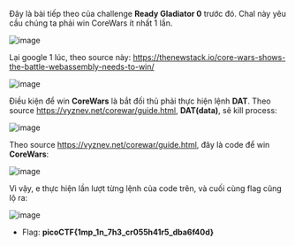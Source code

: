 Đây là bài tiếp theo của challenge **Ready Gladiator 0** trước đó. Chal này yêu cầu chúng ta phải win CoreWars ít nhất 1 lần. 

![image](https://user-images.githubusercontent.com/122852491/227707276-1ef5ea14-c45f-4e45-823a-c53fa3d44114.png)

Lại google 1 lúc, theo source này: https://thenewstack.io/core-wars-shows-the-battle-webassembly-needs-to-win/

![image](https://user-images.githubusercontent.com/122852491/227707352-be28b06b-1aa6-4a14-be5c-50a18fd9acdb.png)

Điều kiện để win **CoreWars** là bắt đối thủ phải thực hiện lệnh **DAT**. Theo source https://vyznev.net/corewar/guide.html, **DAT(data)**, sẽ kill process:

![image](https://user-images.githubusercontent.com/122852491/227707560-8f5da768-9fa9-4f14-9d5a-eab5c7f2451d.png)

Theo source https://vyznev.net/corewar/guide.html, đây là code để win **CoreWars**:

![image](https://user-images.githubusercontent.com/122852491/227707704-a5d46e97-4113-43dc-a00e-124443d9d846.png)

Vì vậy, e thực hiện lần lượt từng lệnh của code trên, và cuối cùng flag cũng lộ ra:

![image](https://user-images.githubusercontent.com/122852491/227707842-16b1dfe1-955a-445b-b280-233e750fb1dd.png)

* Flag: **picoCTF{1mp_1n_7h3_cr055h41r5_dba6f40d}**
